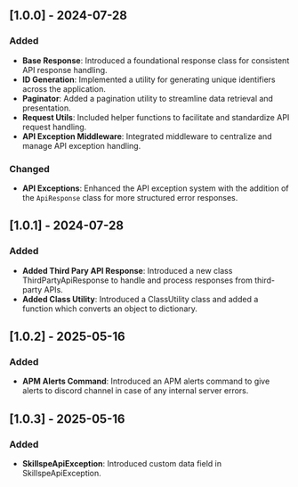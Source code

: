 ## [1.0.0] - 2024-07-28

### Added
- **Base Response**: Introduced a foundational response class for consistent API response handling.
- **ID Generation**: Implemented a utility for generating unique identifiers across the application.
- **Paginator**: Added a pagination utility to streamline data retrieval and presentation.
- **Request Utils**: Included helper functions to facilitate and standardize API request handling.
- **API Exception Middleware**: Integrated middleware to centralize and manage API exception handling.

### Changed
- **API Exceptions**: Enhanced the API exception system with the addition of the `ApiResponse` class for more structured error responses.

## [1.0.1] - 2024-07-28

### Added
- **Added Third Pary API Response**: Introduced a new class ThirdPartyApiResponse to handle and process responses from third-party APIs.
- **Added Class Utility**: Introduced a ClassUtility class and added a function which converts an object to dictionary.


## [1.0.2] - 2025-05-16
### Added
- **APM Alerts Command**: Introduced an APM alerts command to give alerts to discord channel in case of any internal server errors.

## [1.0.3] - 2025-05-16
### Added
- **SkillspeApiException**: Introduced custom data field in SkillspeApiException.